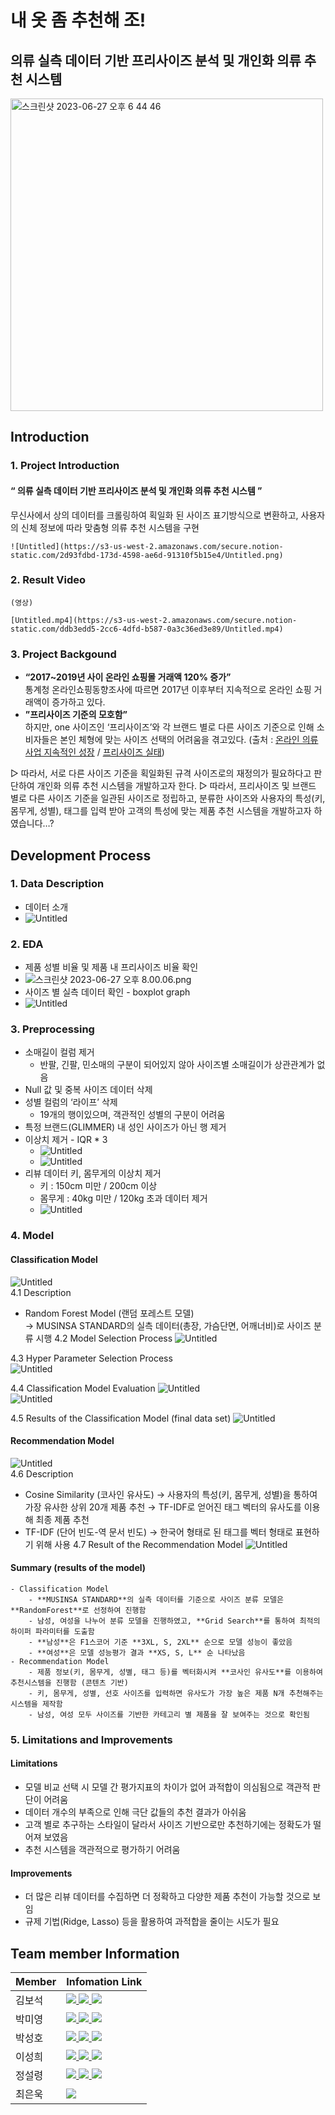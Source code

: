 # 내 옷 좀 추천해 조!
## 의류 실측 데이터 기반 프리사이즈 분석 및 개인화 의류 추천 시스템
<img width="500" alt="스크린샷 2023-06-27 오후 6 44 46" src="https://github.com/parkmy0420/ML_project/assets/63055186/193b59ee-2364-4508-a2a4-c9db9027b9ba">


## Introduction
### 1. Project Introduction
#### “ 의류 실측 데이터 기반 프리사이즈 분석 및 개인화 의류 추천 시스템 ”
  무신사에서 상의 데이터를 크롤링하여 획일화 된 사이즈 표기방식으로 변환하고, 사용자의 신체 정보에 따라 맞춤형 의류 추천 시스템을 구현
    
    ![Untitled](https://s3-us-west-2.amazonaws.com/secure.notion-static.com/2d93fdbd-173d-4598-ae6d-91310f5b15e4/Untitled.png)
    
### 2. Result Video
    
    (영상)
    
    [Untitled.mp4](https://s3-us-west-2.amazonaws.com/secure.notion-static.com/ddb3edd5-2cc6-4dfd-b587-0a3c36ed3e89/Untitled.mp4)
    
### 3. Project Backgound
 - **“2017~2019년 사이 온라인 쇼핑몰 거래액  120% 증가”**  
  통계청 온라인쇼핑동향조사에 따르면 2017년 이후부터 지속적으로 온라인 쇼핑 거래액이 증가하고 있다.
 - **”프리사이즈 기준의 모호함”**  
  하지만, one 사이즈인 ‘프리사이즈’와 각 브랜드 별로 다른 사이즈 기준으로 인해 소비자들은 본인 체형에 맞는 사이즈 선택의 어려움을 겪고있다.
(출처 : [온라인 의류사업 지속적인 성장](http://dew.dothome.co.kr/2020/12/26/도대체-프리사이즈의-기준이-뭔가요-규제-없는-의/) / [프리사이즈 실태](http://www.storyofseoul.com/news/articleView.html?idxno=3710))

▷ 따라서, 서로 다른 사이즈 기준을 획일화된 규격 사이즈로의 재정의가 필요하다고 판단하여 개인화 의류 추천 시스템을 개발하고자 한다.
▷ 따라서, 프리사이즈 및 브랜드 별로 다른 사이즈 기준을 일관된 사이즈로 정립하고,  분류한 사이즈와 사용자의 특성(키, 몸무게, 성별), 태그를 입력 받아 고객의 특성에 맞는 제품 추천 시스템을 개발하고자 하였습니다…?


## Development Process
### 1. Data Description
 - 데이터 소개
 - ![Untitled](https://s3-us-west-2.amazonaws.com/secure.notion-static.com/1268c907-c010-4a82-ac6d-2d793c1af4b0/Untitled.png)

### 2. EDA
 - 제품 성별 비율 및 제품 내 프리사이즈 비율 확인
 - ![스크린샷 2023-06-27 오후 8.00.06.png](https://s3-us-west-2.amazonaws.com/secure.notion-static.com/26c5cb20-54c2-4a39-b763-11db09e799e5/%E1%84%89%E1%85%B3%E1%84%8F%E1%85%B3%E1%84%85%E1%85%B5%E1%86%AB%E1%84%89%E1%85%A3%E1%86%BA_2023-06-27_%E1%84%8B%E1%85%A9%E1%84%92%E1%85%AE_8.00.06.png)
 - 사이즈 별 실측 데이터 확인 - boxplot graph
 - ![Untitled](https://s3-us-west-2.amazonaws.com/secure.notion-static.com/f8896543-fb2d-4834-a18d-35fad8880b93/Untitled.png)

### 3. Preprocessing
- 소매길이 컬럼 제거
  - 반팔, 긴팔, 민소매의 구분이 되어있지 않아 사이즈별 소매길이가 상관관계가 없음
- Null 값 및 중복 사이즈 데이터 삭제
- 성별 컬럼의 ‘라이프’ 삭제
  - 19개의 행이있으며, 객관적인 성별의 구분이 어려움
- 특정 브랜드(GLIMMER) 내 성인 사이즈가 아닌 행 제거
- 이상치 제거 - IQR * 3
  - ![Untitled](https://s3-us-west-2.amazonaws.com/secure.notion-static.com/14d59134-c4aa-41b1-9733-ab8ef9446350/Untitled.png)
  - ![Untitled](https://s3-us-west-2.amazonaws.com/secure.notion-static.com/f03a0fa0-22ce-4956-abfd-2c38e80aa16d/Untitled.png)        
- 리뷰 데이터 키, 몸무게의 이상치 제거
  - 키 : 150cm 미만 / 200cm 이상
  - 몸무게 : 40kg 미만 / 120kg 초과 데이터 제거
  - ![Untitled](https://s3-us-west-2.amazonaws.com/secure.notion-static.com/b556afa6-22f6-460f-9a33-9898fef6bc0c/Untitled.png)

### 4. Model
#### Classification Model
![Untitled](https://s3-us-west-2.amazonaws.com/secure.notion-static.com/6a60fe54-4915-4934-ab46-d092d6b6616d/Untitled.png)    
4.1 Description
- Random Forest Model (랜덤 포레스트 모델)  
  → MUSINSA STANDARD의 실측 데이터(총장, 가슴단면, 어깨너비)로
        사이즈 분류 시행
4.2 Model Selection Process
 ![Untitled](https://s3-us-west-2.amazonaws.com/secure.notion-static.com/8c85f629-4ffc-4942-b32f-7d178148b8f6/Untitled.png)
        
4.3 Hyper Parameter Selection Process       
 ![Untitled](https://s3-us-west-2.amazonaws.com/secure.notion-static.com/9e33d4e6-187f-4f83-b23e-3acd172a8804/Untitled.png)
        
4.4 Classification Model Evaluation
 ![Untitled](https://s3-us-west-2.amazonaws.com/secure.notion-static.com/5ed91ceb-d5d6-427f-b362-caab06de7e1f/Untitled.png)       
 ![Untitled](https://s3-us-west-2.amazonaws.com/secure.notion-static.com/81ac89b3-eccf-4658-9c93-3e71a1c90033/Untitled.png)
        
4.5 Results of the Classification Model (final data set)
 ![Untitled](https://s3-us-west-2.amazonaws.com/secure.notion-static.com/a7c0affb-fcda-4882-abdf-251faf977460/Untitled.png)
            
#### Recommendation Model
 ![Untitled](https://s3-us-west-2.amazonaws.com/secure.notion-static.com/83516f3c-a6e9-40af-b5e3-76aa78caa080/Untitled.png)   
4.6 Description
- Cosine Similarity (코사인 유사도)
  →  사용자의 특성(키, 몸무게, 성별)을 통하여 가장 유사한 상위 20개 제품 추천
  →  TF-IDF로 얻어진 태그 벡터의 유사도를 이용해 최종 제품 추천
- TF-IDF (단어 빈도-역 문서 빈도)
  →  한국어 형태로 된 태그를 벡터 형태로 표현하기 위해 사용
4.7 Result of the Recommendation Model
  ![Untitled](https://s3-us-west-2.amazonaws.com/secure.notion-static.com/0f627a5d-0ad1-421c-907f-67b915539899/Untitled.png)
#### Summary (results of the model)
    
    - Classification Model
        - **MUSINSA STANDARD**의 실측 데이터를 기준으로 사이즈 분류 모델은 **RandomForest**로 선정하여 진행함
        - 남성, 여성을 나누어 분류 모델을 진행하였고, **Grid Search**를 통하여 최적의 하이퍼 파라미터를 도출함
        - **남성**은 F1스코어 기준 **3XL, S, 2XL** 순으로 모델 성능이 좋았음
        - **여성**은 모델 성능평가 결과 **XS, S, L** 순 나타났음
    - Recommendation Model
        - 제품 정보(키, 몸무게, 성별, 태그 등)를 벡터화시켜 **코사인 유사도**를 이용하여 추천시스템을 진행함 (콘텐츠 기반)
        - 키, 몸무게, 성별, 선호 사이즈를 입력하면 유사도가 가장 높은 제품 N개 추천해주는 시스템을 제작함
        - 남성, 여성 모두 사이즈를 기반한 카테고리 별 제품을 잘 보여주는 것으로 확인됨
### 5. Limitations and Improvements
#### Limitations
- 모델 비교 선택 시 모델 간 평가지표의 차이가 없어 과적합이 의심됨으로 객관적 판단이 어려움
- 데이터 개수의 부족으로 인해 극단 값들의 추천 결과가 아쉬움
- 고객 별로 추구하는 스타일이 달라서 사이즈 기반으로만 추천하기에는 정확도가 떨어져 보였음
- 추천 시스템을 객관적으로 평가하기 어려움
    
#### Improvements
- 더 많은 리뷰 데이터를 수집하면 더 정확하고 다양한 제품 추천이 가능할 것으로 보임
- 규제 기법(Ridge, Lasso) 등을 활용하여 과적합을 줄이는 시도가 필요


## Team member Information

|Member|Infomation Link|
|------|----------|
|김보석|<a href="https://github.com/Jaredsasset"><img src="https://img.shields.io/badge/GitHub-181717?style=flat-square&logo=GitHub&logoColor=white"/> <a href="https://velog.io/@fnrfn2"><img src="https://img.shields.io/badge/Velog-20C997?style=flat-square&logo=Velog&logoColor=white"/> <a href="mailto:fnffn2354@gmail.com"><img src="https://img.shields.io/badge/Mail-EA4335?style=flat-square&logo=Gmail&logoColor=white"/></a>|
|박미영|<a href="https://github.com/parkmy0420"><img src="https://img.shields.io/badge/GitHub-181717?style=flat-square&logo=GitHub&logoColor=white"/> <a href="https://velog.io/@zer0"><img src="https://img.shields.io/badge/Velog-20C997?style=flat-square&logo=Velog&logoColor=white"/> <a href="mailto:parkmy0420@gmail.com"><img src="https://img.shields.io/badge/Mail-EA4335?style=flat-square&logo=Gmail&logoColor=white"/></a>|
|박성호|<a href="https://github.com/Pakkoc"><img src="https://img.shields.io/badge/GitHub-181717?style=flat-square&logo=GitHub&logoColor=white"/> <a href="https://velog.io/@pa__kko"><img src="https://img.shields.io/badge/Velog-20C997?style=flat-square&logo=Velog&logoColor=white"/> <a href="mailto:qkrtjdgh751014@gmail.com"><img src="https://img.shields.io/badge/Mail-EA4335?style=flat-square&logo=Gmail&logoColor=white"/></a>|
|이성희|<a href="https://github.com/zoe-0314"><img src="https://img.shields.io/badge/GitHub-181717?style=flat-square&logo=GitHub&logoColor=white"/> <a href="https://velog.io/@tjdgml1735"><img src="https://img.shields.io/badge/Velog-20C997?style=flat-square&logo=Velog&logoColor=white"/> <a href="mailto:tjdgml1735@naver.com"><img src="https://img.shields.io/badge/Mail-EA4335?style=flat-square&logo=Gmail&logoColor=white"/></a>|
|정설령|<a href="https://github.com/SeolRyung"><img src="https://img.shields.io/badge/GitHub-181717?style=flat-square&logo=GitHub&logoColor=white"/> <a href="https://velog.io/@seolryung"><img src="https://img.shields.io/badge/Velog-20C997?style=flat-square&logo=Velog&logoColor=white"/> <a href="mailto:tjffud97@gmail.com"><img src="https://img.shields.io/badge/Mail-EA4335?style=flat-square&logo=Gmail&logoColor=white"/></a>|
|최은욱|<a href="https://github.com/Anti-KAOS"><img src="https://img.shields.io/badge/GitHub-181717?style=flat-square&logo=GitHub&logoColor=white"/></a>|

